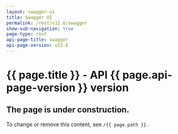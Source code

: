 ```yaml
---
layout: swagger-ui
title: Swagger UI
permalink: /rest/v12.6/swagger
show-sub-navigation: true
page-type: rest
api-page-title: swagger
api-page-version: v12.6
---
```


# {{ page.title }} - API {{ page.api-page-version }} version

## The page is under construction.
To change or remove this content, see `/{{ page.path }}`.
